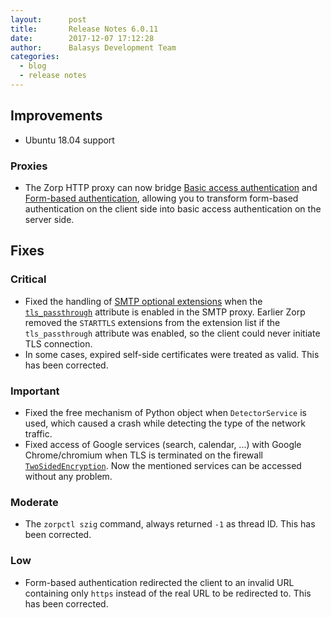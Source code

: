 ```yaml
---
layout:      post
title:       Release Notes 6.0.11
date:        2017-12-07 17:12:28
author:      Balasys Development Team
categories:
  - blog
  - release notes
---
```


Improvements
------------

* Ubuntu 18.04 support

### Proxies

* The Zorp HTTP proxy can now bridge [Basic access authentication](https://en.wikipedia.org/wiki/Basic_access_authentication)
and [Form-based authentication](https://en.wikipedia.org/wiki/Form-based_authentication),
allowing you to transform form-based authentication
on the client side into basic access authentication on the server side.

Fixes
-----

### Critical

* Fixed the handling of [SMTP optional extensions](https://en.wikipedia.org/wiki/Simple_Mail_Transfer_Protocol#Optional_extensions)
when the [`tls_passthrough`](https://www.balabit.com/documents/zorp-6.0-guides/en/zorp-gateway-guide-reference/html-single/index.html#python.Smtp.AbstractSmtpProxy_tls_passthrough)
attribute is enabled in the SMTP proxy. Earlier Zorp removed the
`STARTTLS` extensions from the extension list if the `tls_passthrough`
attribute was enabled, so the client could never initiate TLS connection.
* In some cases, expired self-side certificates were treated as valid.
This has been corrected.

### Important

* Fixed the free mechanism of Python object when `DetectorService` is used,
which caused a crash while detecting the type of the network traffic.
* Fixed access of Google services (search, calendar, ...) with Google
Chrome/chromium when TLS is terminated on the firewall [`TwoSidedEncryption`](https://www.balabit.com/documents/zorp-6.0-guides/en/zorp-gateway-guide-reference/html-single/index.html#python.Encryption.TwoSidedEncryption). Now the mentioned services can be accessed without any problem.

### Moderate

* The `zorpctl szig` command, always returned `-1` as thread ID. This has been
corrected.

### Low

* Form-based authentication redirected the client to an invalid URL
containing only `https` instead of the real URL to be redirected to. This has
been corrected.
